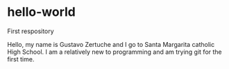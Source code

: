 # hello-world
First respository

Hello, my name is Gustavo Zertuche and I go to Santa Margarita catholic High School. I am a relatively new to programming and am trying git for the first time.
